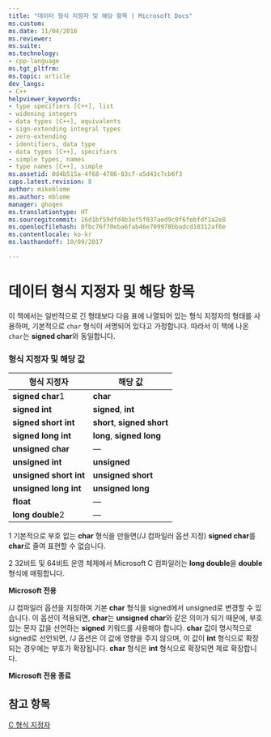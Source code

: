 ```yaml
---
title: "데이터 형식 지정자 및 해당 항목 | Microsoft Docs"
ms.custom: 
ms.date: 11/04/2016
ms.reviewer: 
ms.suite: 
ms.technology:
- cpp-language
ms.tgt_pltfrm: 
ms.topic: article
dev_langs:
- C++
helpviewer_keywords:
- type specifiers [C++], list
- widening integers
- data types [C++], equivalents
- sign-extending integral types
- zero-extending
- identifiers, data type
- data types [C++], specifiers
- simple types, names
- type names [C++], simple
ms.assetid: 0d4b515a-4f68-4786-83cf-a5d43c7cb6f3
caps.latest.revision: 8
author: mikeblome
ms.author: mblome
manager: ghogen
ms.translationtype: HT
ms.sourcegitcommit: 16d1bf59dfd4b3ef5f037aed9c0f6febfdf1a2e8
ms.openlocfilehash: 0fbc76f70eba6fab46e709978bbadcd10312af6e
ms.contentlocale: ko-kr
ms.lasthandoff: 10/09/2017

---
```

# <a name="data-type-specifiers-and-equivalents"></a>데이터 형식 지정자 및 해당 항목
이 책에서는 일반적으로 긴 형태보다 다음 표에 나열되어 있는 형식 지정자의 형태를 사용하며, 기본적으로 `char` 형식이 서명되어 있다고 가정합니다. 따라서 이 책에 나온 `char`는 **signed char**와 동일합니다.  
  
### <a name="type-specifiers-and-equivalents"></a>형식 지정자 및 해당 값  
  
|형식 지정자|해당 값|  
|--------------------|---------------------|  
|**signed char**1|**char**|  
|**signed int**|**signed**, **int**|  
|**signed short int**|**short**, **signed short**|  
|**signed long int**|**long**, **signed long**|  
|**unsigned char**|—|  
|**unsigned int**|**unsigned**|  
|**unsigned short int**|**unsigned short**|  
|**unsigned long int**|**unsigned long**|  
|**float**|—|  
|**long double**2|—|  
  
 1   기본적으로 부호 없는 **char** 형식을 만들면(/J 컴파일러 옵션 지정) **signed char**를 **char**로 줄여 표현할 수 없습니다.  
  
 2   32비트 및 64비트 운영 체제에서 Microsoft C 컴파일러는 **long double**을 **double** 형식에 매핑합니다.  
  
 **Microsoft 전용**  
  
 /J 컴파일러 옵션을 지정하여 기본 **char** 형식을 signed에서 unsigned로 변경할 수 있습니다. 이 옵션이 적용되면, **char**는 **unsigned char**와 같은 의미가 되기 때문에, 부호 있는 문자 값을 선언하는 **signed** 키워드를 사용해야 합니다. **char** 값이 명시적으로 signed로 선언되면, /J 옵션은 이 값에 영향을 주지 않으며, 이 값이 **int** 형식으로 확장되는 경우에는 부호가 확장됩니다. **char** 형식은 **int** 형식으로 확장되면 제로 확장합니다.  
  
 **Microsoft 전용 종료**  
  
## <a name="see-also"></a>참고 항목  
 [C 형식 지정자](../c-language/c-type-specifiers.md)
